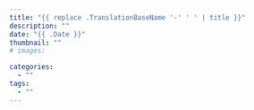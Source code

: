 ```yaml
---
title: "{{ replace .TranslationBaseName '-' ' ' | title }}"
description: ""
date: "{{ .Date }}"
thumbnail: ""
# images:

categories:
  - ""
tags:
  - ""
---
```

